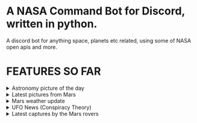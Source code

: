 # A NASA Command Bot for Discord, written in python.

A discord bot for anything space, planets etc related, using some of NASA open apis and more.

# FEATURES SO FAR
<details>
  <summary>Astronomy picture of the day</summary>
  - Get the Astronomy picture of the day (with additional option to choose a random date or specify your own aswell).
  - Command: !apod
  - Aliases: !pic, !picture, !astropic
  - Optional usages: !apod {date} / !apod random
</details>

<details>
  <summary>Latest pictures from Mars</summary>
  - Get random latest pictures of Mars, taken either by the Curiosity Rover or the Perseverance Rover, using the official NASA API.
  - Command: !mars
  - Aliases: !mpic, !marspic
</details>

<details>
  <summary>Mars weather update</summary>
  - Get the latest mars weather reports from the Perseverance Rover, from the "MarsWxReport" twitter account.
  - Command: !marsweather
  - Aliases: !mw, !mweather
</details>

<details>
  <summary>UFO News (Conspiracy Theory)</summary>
  - Get the latest ufo conspiracy theory video (from the popular channel secureteam10). Made this for my buddy.
  - Command: !ufo
  - Aliases: !ufovid, !ufonews
</details>

<details>
  <summary>Latest captures by the Mars rovers</summary>
  - Get the latest video from the popular channel "iGadgetPro" about Perseverance & Curiosity capturing cool stuff on Mars.
  - Command: !marsvid
  - Aliases: !mvid
</details>
